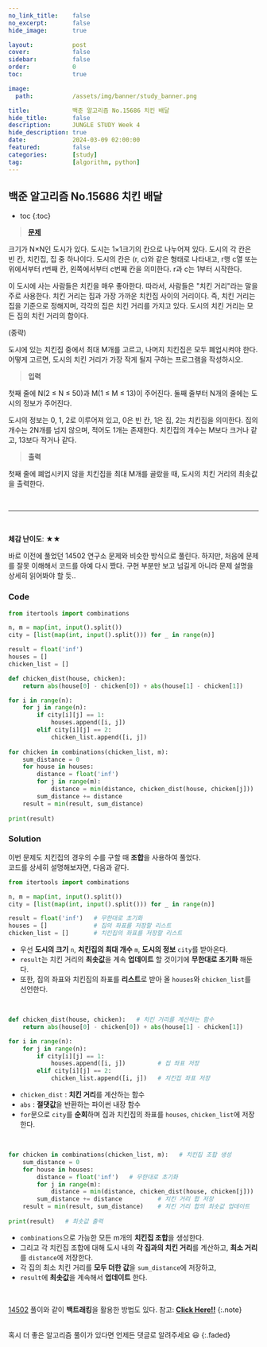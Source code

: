 ```yaml
---
no_link_title:    false 
no_excerpt:       false 
hide_image:       true

layout:           post
cover:            false
sidebar:          false
order:            0      
toc:              true

image:
  path:           /assets/img/banner/study_banner.png

title:            백준 알고리즘 No.15686 치킨 배달
hide_title:       false
description:      JUNGLE STUDY Week 4
hide_description: true
date:             2024-03-09 02:00:00
featured:         false
categories:       [study]
tag:              [algorithm, python]
---
```


## 백준 알고리즘 No.15686 치킨 배달

* toc 
{:toc}

> [**문제**](https://www.acmicpc.net/problem/15686)

크기가 N×N인 도시가 있다. 도시는 1×1크기의 칸으로 나누어져 있다. 도시의 각 칸은 빈 칸, 치킨집, 집 중 하나이다. 
도시의 칸은 (r, c)와 같은 형태로 나타내고, r행 c열 또는 위에서부터 r번째 칸, 왼쪽에서부터 c번째 칸을 의미한다. r과 c는 1부터 시작한다.

이 도시에 사는 사람들은 치킨을 매우 좋아한다. 따라서, 사람들은 "치킨 거리"라는 말을 주로 사용한다. 
치킨 거리는 집과 가장 가까운 치킨집 사이의 거리이다. 즉, 치킨 거리는 집을 기준으로 정해지며, 각각의 집은 치킨 거리를 가지고 있다. 도시의 치킨 거리는 모든 집의 치킨 거리의 합이다.

(중략)

도시에 있는 치킨집 중에서 최대 M개를 고르고, 나머지 치킨집은 모두 폐업시켜야 한다. 
어떻게 고르면, 도시의 치킨 거리가 가장 작게 될지 구하는 프로그램을 작성하시오.

> **입력**

첫째 줄에 N(2 ≤ N ≤ 50)과 M(1 ≤ M ≤ 13)이 주어진다.
둘째 줄부터 N개의 줄에는 도시의 정보가 주어진다.

도시의 정보는 0, 1, 2로 이루어져 있고, 0은 빈 칸, 1은 집, 2는 치킨집을 의미한다. 
집의 개수는 2N개를 넘지 않으며, 적어도 1개는 존재한다. 치킨집의 개수는 M보다 크거나 같고, 13보다 작거나 같다.

> **출력** 

첫째 줄에 폐업시키지 않을 치킨집을 최대 M개를 골랐을 때, 도시의 치킨 거리의 최솟값을 출력한다.

<br>

---
  
<br>

**체감 난이도**: ★★

바로 이전에 풀었던 14502 연구소 문제와 비슷한 방식으로 풀린다. 하지만, 처음에 문제를 잘못 이해해서 코드를 아예 다시 짰다. 
구현 부분만 보고 넘길게 아니라 문제 설명을 상세히 읽어봐야 할 듯..

### Code
```python
from itertools import combinations

n, m = map(int, input().split())
city = [list(map(int, input().split())) for _ in range(n)]

result = float('inf')
houses = []
chicken_list = []

def chicken_dist(house, chicken):
    return abs(house[0] - chicken[0]) + abs(house[1] - chicken[1])

for i in range(n):
    for j in range(n):
        if city[i][j] == 1:
            houses.append([i, j])
        elif city[i][j] == 2:
            chicken_list.append([i, j])
            
for chicken in combinations(chicken_list, m):
    sum_distance = 0
    for house in houses:
        distance = float('inf')
        for j in range(m):
            distance = min(distance, chicken_dist(house, chicken[j]))
        sum_distance += distance
    result = min(result, sum_distance)
    
print(result)
```

### Solution

이번 문제도 치킨집의 경우의 수를 구할 때 **조합**을 사용하여 풀었다. <br>
코드를 상세히 설명해보자면, 다음과 같다.

```python
from itertools import combinations

n, m = map(int, input().split())
city = [list(map(int, input().split())) for _ in range(n)]

result = float('inf')   # 무한대로 초기화
houses = []             # 집의 좌표를 저장할 리스트
chicken_list = []       # 치킨집의 좌표를 저장할 리스트
```
- 우선 **도시의 크기** `n`, **치킨집의 최대 개수** `m`, **도시의 정보** `city`를 받아온다.
- `result`는 치킨 거리의 **최솟값**을 계속 **업데이트** 할 것이기에 **무한대로 초기화** 해둔다.
- 또한, 집의 좌표와 치킨집의 좌표를 **리스트**로 받아 올 `houses`와 `chicken_list`를 선언한다.

<br>

```python
def chicken_dist(house, chicken):   # 치킨 거리를 계산하는 함수
    return abs(house[0] - chicken[0]) + abs(house[1] - chicken[1])

for i in range(n):
    for j in range(n):
        if city[i][j] == 1:
            houses.append([i, j])         # 집 좌표 저장
        elif city[i][j] == 2:
            chicken_list.append([i, j])   # 치킨집 좌표 저장
```
- `chicken_dist` : **치킨 거리**를 계산하는 함수
- `abs` : **절댓값**을 반환하는 파이썬 내장 함수
- `for`문으로 `city`를 **순회**하며 집과 치킨집의 좌표를 `houses`, `chicken_list`에 저장한다.

<br>

```python
for chicken in combinations(chicken_list, m):   # 치킨집 조합 생성
    sum_distance = 0
    for house in houses:
        distance = float('inf')   # 무한대로 초기화
        for j in range(m):
            distance = min(distance, chicken_dist(house, chicken[j]))   # 치킨 거리 최솟값 저장
        sum_distance += distance          # 치킨 거리 합 저장
    result = min(result, sum_distance)    # 치킨 거리 합의 최솟값 업데이트
    
print(result)   # 최솟값 출력
```
- `combinations`으로 가능한 모든 m개의 **치킨집 조합**을 생성한다.
- 그리고 각 치킨집 조합에 대해 도시 내의 **각 집과의 치킨 거리**를 계산하고, **최소 거리**를 `distance`에 저장한다.
- 각 집의 최소 치킨 거리를 **모두 더한 값**을 `sum_distance`에 저장하고,
- `result`에 **최솟값**을 계속해서 **업데이트** 한다.

<br>

[14502](https://youjuice.github.io/Posts/Baekjoon_14502/) 풀이와 같이 **백트래킹**을 활용한 방법도 있다. 참고: [**Click Here!!**](https://velog.io/@mechauk418/%EB%B0%B1%EC%A4%80-15686%EB%B2%88-%EC%B9%98%ED%82%A8-%EB%B0%B0%EB%8B%AC-%ED%8C%8C%EC%9D%B4%EC%8D%AC%EB%B0%B1%ED%8A%B8%EB%9E%98%ED%82%B9)
{:.note}

<br>
혹시 더 좋은 알고리즘 풀이가 있다면 언제든 댓글로 알려주세요 😃
{:.faded}